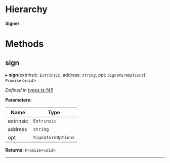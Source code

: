 

# Hierarchy

**Signer**

# Methods

<a id="sign"></a>

##  sign

▸ **sign**(extrinsic: *`Extrinsic`*, address: *`string`*, opt: *`SignatureOptions`*): `Promise`<`void`>

*Defined in [types.ts:145](https://github.com/polkadot-js/api/blob/b960580/packages/api/src/types.ts#L145)*

**Parameters:**

| Name | Type |
| ------ | ------ |
| extrinsic | `Extrinsic` |
| address | `string` |
| opt | `SignatureOptions` |

**Returns:** `Promise`<`void`>

___

